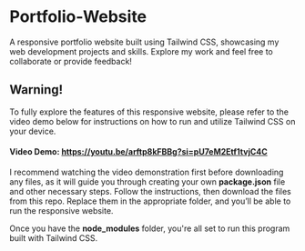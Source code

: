 # Portfolio-Website
A responsive portfolio website built using Tailwind CSS, showcasing my web development projects and skills. Explore my work and feel free to collaborate or provide feedback!

## Warning!
To fully explore the features of this responsive website, please refer to the video demo below for instructions on how to run and utilize Tailwind CSS on your device.

#### Video Demo: https://youtu.be/arftp8kFBBg?si=pU7eM2Etf1tvjC4C

I recommend watching the video demonstration first before downloading any files, as it will guide you through creating your own **package.json** file and other necessary steps. Follow the instructions, then download the files from this repo. Replace them in the appropriate folder, and you’ll be able to run the responsive website.

Once you have the **node_modules** folder, you're all set to run this program built with Tailwind CSS.
